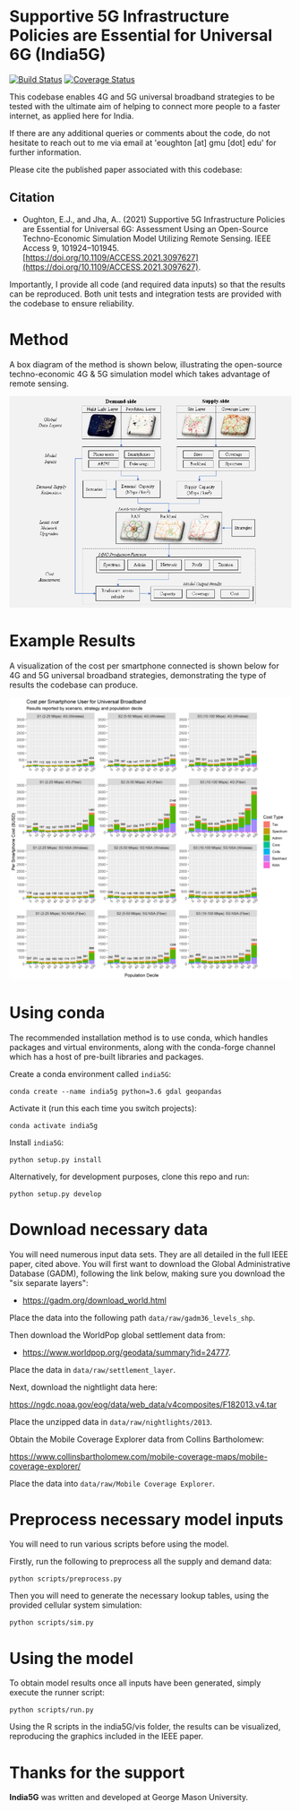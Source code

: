 Supportive 5G Infrastructure Policies are Essential for Universal 6G (India5G)
====
[![Build Status](https://travis-ci.com/edwardoughton/india5g.svg?branch=master)](https://travis-ci.com/edwardoughton/india5g)
[![Coverage Status](https://coveralls.io/repos/github/edwardoughton/India5G/badge.svg)](https://coveralls.io/github/edwardoughton/India5G?branch=master)

This codebase enables 4G and 5G universal broadband strategies to be tested with the ultimate aim of helping to connect more people to a faster internet, as applied here for India.

If there are any additional queries or comments about the code, do not hesitate to reach out to me via email at 'eoughton [at] gmu [dot] edu' for further information.

Please cite the published paper associated with this codebase:

Citation
---------

- Oughton, E.J., and Jha, A.. (2021) Supportive 5G Infrastructure Policies are
Essential for Universal 6G: Assessment Using an Open-Source Techno-Economic Simulation Model
Utilizing Remote Sensing. IEEE Access 9, 101924–101945.
[https://doi.org/10.1109/ACCESS.2021.3097627](https://doi.org/10.1109/ACCESS.2021.3097627).

Importantly, I provide all code (and required data inputs) so that the results can be reproduced.
Both unit tests and integration tests are provided with the codebase to ensure reliability.

Method
======
A box diagram of the method is shown below, illustrating the open-source techno-economic 4G & 5G simulation model which takes advantage of remote sensing.

<p align="center">
  <img src="/figures/method.png" />
</p>

Example Results
===============
A visualization of the cost per smartphone connected is shown below for 4G and 5G universal broadband strategies, demonstrating the type of results the codebase can produce.
<p align="center">
  <img src="/figures/results.png" />
</p>

Using conda
==========

The recommended installation method is to use conda, which handles packages and virtual
environments, along with the conda-forge channel which has a host of pre-built libraries and packages.

Create a conda environment called `india5G`:

    conda create --name india5g python=3.6 gdal geopandas

Activate it (run this each time you switch projects):

    conda activate india5g

Install `india5G`:

    python setup.py install

Alternatively, for development purposes, clone this repo and run:

    python setup.py develop


Download necessary data
=======================

You will need numerous input data sets. They are all detailed in the full IEEE paper,
cited above. You will first want to download the Global Administrative Database (GADM), following the link below, making sure you download the "six separate layers":

- https://gadm.org/download_world.html

Place the data into the following path `data/raw/gadm36_levels_shp`.

Then download the WorldPop global settlement data from:

- https://www.worldpop.org/geodata/summary?id=24777.

Place the data in `data/raw/settlement_layer`.

Next, download the nightlight data here:

https://ngdc.noaa.gov/eog/data/web_data/v4composites/F182013.v4.tar

Place the unzipped data in `data/raw/nightlights/2013`.

Obtain the Mobile Coverage Explorer data from Collins Bartholomew:

https://www.collinsbartholomew.com/mobile-coverage-maps/mobile-coverage-explorer/

Place the data into `data/raw/Mobile Coverage Explorer`.

Preprocess necessary model inputs
=================================

You will need to run various scripts before using the model.

Firstly, run the following to preprocess all the supply and demand data:

    python scripts/preprocess.py

Then you will need to generate the necessary lookup tables, using the provided
cellular system simulation:

    python scripts/sim.py


Using the model
===============

To obtain model results once all inputs have been generated, simply execute the runner script:

    python scripts/run.py

Using the R scripts in the india5G/vis folder, the results can be visualized,
reproducing the graphics included in the IEEE paper.


Thanks for the support
======================

**India5G** was written and developed at George Mason University.
